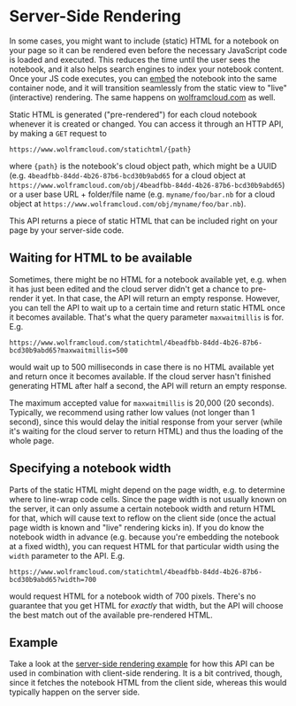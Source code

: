 # Server-Side Rendering

In some cases, you might want to include (static) HTML for a notebook on your page so it can be rendered even before the necessary JavaScript code is loaded and executed. This reduces the time until the user sees the notebook, and it also helps search engines to index your notebook content. Once your JS code executes, you can [embed](./LibraryInterface.md) the notebook into the same container node, and it will transition seamlessly from the static view to "live" (interactive) rendering. The same happens on [wolframcloud.com](https://www.wolframcloud.com) as well.

Static HTML is generated ("pre-rendered") for each cloud notebook whenever it is created or changed. You can access it through an HTTP API, by making a `GET` request to

    https://www.wolframcloud.com/statichtml/{path}
    
where `{path}` is the notebook's cloud object path, which might be a UUID (e.g. `4beadfbb-84dd-4b26-87b6-bcd30b9abd65` for a cloud object at `https://www.wolframcloud.com/obj/4beadfbb-84dd-4b26-87b6-bcd30b9abd65`) or a user base URL + folder/file name (e.g. `myname/foo/bar.nb` for a cloud object at `https://www.wolframcloud.com/obj/myname/foo/bar.nb`).

This API returns a piece of static HTML that can be included right on your page by your server-side code.

## Waiting for HTML to be available

Sometimes, there might be no HTML for a notebook available yet, e.g. when it has just been edited and the cloud server didn't get a chance to pre-render it yet. In that case, the API will return an empty response. However, you can tell the API to wait up to a certain time and return static HTML once it becomes available. That's what the query parameter `maxwaitmillis` is for. E.g.

    https://www.wolframcloud.com/statichtml/4beadfbb-84dd-4b26-87b6-bcd30b9abd65?maxwaitmillis=500
    
would wait up to 500 milliseconds in case there is no HTML available yet and return once it becomes available. If the cloud server hasn't finished generating HTML after half a second, the API will return an empty response.

The maximum accepted value for `maxwaitmillis` is 20,000 (20 seconds). Typically, we recommend using rather low values (not longer than 1 second), since this would delay the initial response from your server (while it's waiting for the cloud server to return HTML) and thus the loading of the whole page.

## Specifying a notebook width

Parts of the static HTML might depend on the page width, e.g. to determine where to line-wrap code cells. Since the page width is not usually known on the server, it can only assume a certain notebook width and return HTML for that, which will cause text to reflow on the client side (once the actual page width is known and "live" rendering kicks in). If you do know the notebook width in advance (e.g. because you're embedding the notebook at a fixed width), you can request HTML for that particular width using the `width` parameter to the API. E.g. 

    https://www.wolframcloud.com/statichtml/4beadfbb-84dd-4b26-87b6-bcd30b9abd65?width=700
    
would request HTML for a notebook width of 700 pixels. There's no guarantee that you get HTML for *exactly* that width, but the API will choose the best match out of the available pre-rendered HTML.

## Example

Take a look at the [server-side rendering example](../examples/ssr.html) for how this API can be used in combination with client-side rendering. It is a bit contrived, though, since it fetches the notebook HTML from the client side, whereas this would typically happen on the server side.
